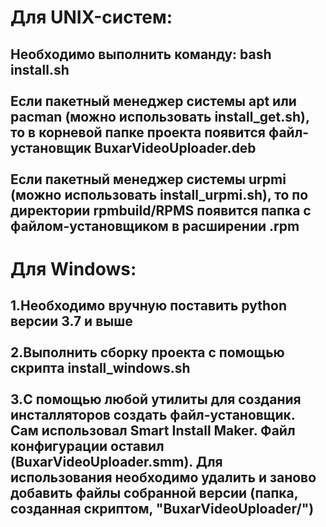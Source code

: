 <h1>Для UNIX-систем:<br></h1>
<h2>
Необходимо выполнить команду: bash install.sh
<br><br>
Если пакетный менеджер системы apt или pacman (можно использовать install_get.sh), то в корневой папке проекта появится файл-установщик BuxarVideoUploader.deb
<br><br>
Если пакетный менеджер системы urpmi (можно использовать install_urpmi.sh), то по директории rpmbuild/RPMS появится папка с файлом-установщиком в расширении .rpm
<br>
</h2>
<h1>Для Windows:<br></h1>
<h2>
1.Необходимо вручную поставить python версии 3.7 и выше
<br><br>
2.Выполнить сборку проекта с помощью скрипта install_windows.sh
<br><br>
3.С помощью любой утилиты для создания инсталляторов создать файл-установщик. Сам использовал Smart Install Maker. Файл конфигурации оставил (BuxarVideoUploader.smm). Для использования необходимо удалить и заново добавить файлы собранной версии (папка, созданная скриптом, "BuxarVideoUploader/")
<br><br>
</h2>
